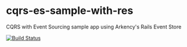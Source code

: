 # cqrs-es-sample-with-res
CQRS with Event Sourcing sample app using Arkency's Rails Event Store

[![Build Status](https://travis-ci.org/mpraglowski/cqrs-es-sample-with-res.svg?branch=master)](https://travis-ci.org/mpraglowski/cqrs-es-sample-with-res)
